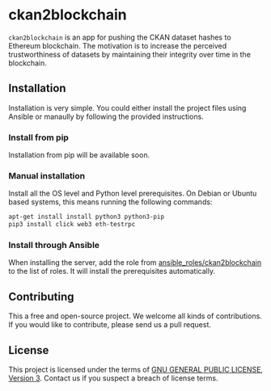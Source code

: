 # ckan2blockchain
`ckan2blockchain` is an app for pushing the CKAN dataset hashes to Ethereum blockchain. The motivation is to increase the perceived trustworthiness of datasets by maintaining their integrity over time in the blockchain.

## Installation
Installation is very simple. You could either install the project files using Ansible or manaully by following the provided instructions.

### Install from pip
Installation from pip will be available soon.

### Manual installation
Install all the OS level and Python level prerequisites. On Debian or Ubuntu based systems, this means running the following commands:
```sh
apt-get install install python3 python3-pip
pip3 install click web3 eth-testrpc
```

### Install through Ansible
When installing the server, add the role from [ansible_roles/ckan2blockchain](ansible_roles/ckan2blockchain) to the list of roles. It will install the prerequisites automatically.

<!--
## Usage

TODO
-->

## Contributing
This a free and open-source project. We welcome all kinds of contributions. If you would like to contribute, please send us a pull request.

## License
This project is licensed under the terms of [GNU GENERAL PUBLIC LICENSE, Version 3](LICENSE). Contact us if you suspect a breach of license terms.
